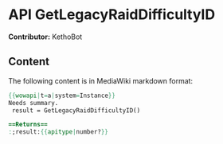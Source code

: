 # API GetLegacyRaidDifficultyID

**Contributor:** KethoBot

## Content

The following content is in MediaWiki markdown format:

```mediawiki
{{wowapi|t=a|system=Instance}}
Needs summary.
 result = GetLegacyRaidDifficultyID()

==Returns==
:;result:{{apitype|number?}}
```